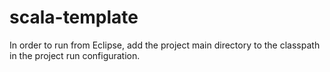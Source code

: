 scala-template
==============

In order to run from Eclipse, add the project main directory to the classpath in the project run configuration.
